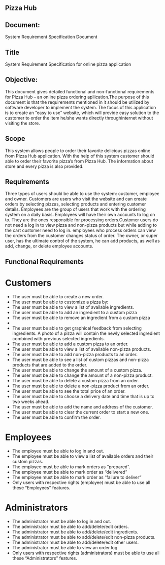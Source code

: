 ## Pizza Hub

## Document:
System Requirement Specification Document

## Title
System Requirement Specification for online pizza application

## Objective:
This document gives detailed functional and non-functional requirements for Pizza Hub – an online pizza ordering apllication.The purpose of 
this document is that the requirements mentioned in it should be utilized by software developer to implement the system.
The focus of this application is to create an “easy to use” website, which will provide easy solution to the customer to order the item he/she wants 
directly throughinternet without visiting the store.

## Scope
This system allows people to order their favorite delicious pizzas online from Pizza Hub application. With the help of this system customer
should able to order their favorite pizza’s from  Pizza Hub. The information about store and every pizza is also provided.

## Requirements 

Three types of users should be able to use the system: customer, employee and owner. 
Customers are users who visit the website and can create orders by selecting pizzas, 
selecting products and entering customer details. Employees are the group of users that work 
with the ordering system on a daily basis. Employees will have their own accounts to log on to. 
They are the ones responsible for processing orders.Customer users do not need a log in
to view pizza and non-pizza products but while adding to the cart customer need to log in.
employees who process orders can view the orders from the customer changes status of order.
The owner, or super user, has the ultimate control of the system, he can add products, as well as add, change, or delete employee accounts.

## Functional Requirements
# Customers 
- The user must be able to create a new order. 
-  The user must be able to customize a pizza by: 
- The user must be able to view a list of available ingredients. 
- The user must be able to add an ingredient to a custom pizza 
- The user must be able to remove an ingredient from a custom pizza 
- 
- The user must be able to get graphical feedback from selecting ingredients. A photo of a 
  pizza will contain the newly selected ingredient combined with previous selected ingredients. 
- The user must be able to add a custom pizza to an order. 
- The user must be able to view a list of available non-pizza products. 
- The user must be able to add non-pizza products to an order. 
- The user must be able to see a list of custom pizzas and non-pizza products that are added to 
   the order. 
- The user must be able to change the amount of a custom pizza. 
- The user must be able to change the amount of a non-pizza product. 
- The user must be able to delete a custom pizza from an order. 
- The user must be able to delete a non-pizza product from an order. 
- The user must be able to see the total price of an order. 
- The user must be able to choose a delivery date and time that is up to two weeks ahead. 
- The user must be able to add the name and address of the customer. 
- The user must be able to clear the current order to start a new one. 
- The user must be able to confirm the order. 
# Employees 
- The employee must be able to log in and out. 
- The employee must be able to view a list of available orders and their custom pizzas. 
- The employee must be able to mark orders as “prepared”. 
- The employee must be able to mark order as “delivered” 
- The employee must be able to mark order as “failure to deliver” 
- Only users with respective rights (employee) must be able to use all these “Employees” features. 

# Administrators 
- The administrator must be able to log in and out. 
- The administrator must be able to add/delete/edit orders. 
- The administrator must be able to add/delete/edit ingredients. 
- The administrator must be able to add/delete/edit non-pizza products. 
- The administrator must be able to add/delete/edit other users. 
- The administrator must be able to view an order log. 
- Only users with respective rights (administrators) must be able to use all these “Administrators” features.
